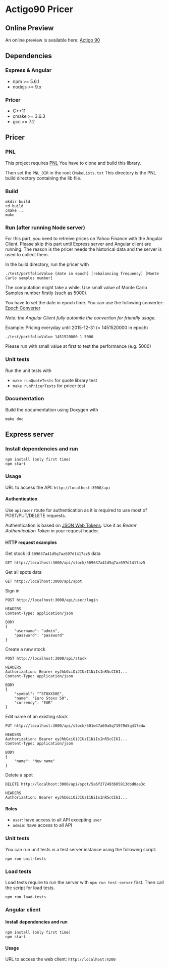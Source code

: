 # Actigo90 Pricer

## Online Preview

An online preview is available here:
[Actigo 90](https://www.actigo90.trade)

## Dependencies

### Express & Angular

- npm >= 5.6.1
- nodejs >= 9.x

### Pricer

- C++11
- cmake >= 3.6.3
- gcc >= 7.2

## Pricer

### PNL

This project requires [PNL](https://github.com/pnlnum/pnl)
You have to clone and build this library.

Then set the `PNL_DIR` in the root `CMakeLists.txt`
This directory is the PNL build directory containing the lib file.

### Build

```
mkdir build
cd build
cmake ..
make
```

### Run (after running Node server)

For this part, you need to retreive prices on Yahoo Finance with the Angular
Client. Please skip this part until Express server and Angular client are
running. The reason is the pricer needs the historical data and the server is
used to collect them.

In the build directory, run the pricer with
```
./test/portfolioValue [date in epoch] [rebalancing frequency] [Monte Carlo samples number]
```
The computation might take a while. Use small value of Monte Carlo Samples
number firstly (such as 5000).

You have to set the date in epoch time. You can use the following converter:
[Epoch Converter](https://www.epochconverter.com)

*Note: the Angular Client fully automite the convertion for friendly usage.*

Example: Pricing everyday until 2015-12-31 (= 1451520000 in epoch)
```
./test/portfolioValue 1451520000 1 5000
```
Please run with small value at first to test the performance (e.g. 5000)

### Unit tests

Run the unit tests with
- `make runQuoteTests` for quote library test
- `make runPricerTests` for pricer test

### Documentation

Build the documentation using Doxygen with
```
make doc
```

## Express server

### Install dependencies and run

```
npm install (only first time)
npm start
```

### Usage

URL to access the API: `http://localhost:3000/api`

#### Authentication

Use ``api/user`` route for authentication as it is required to use most of POST/PUT/DELETE requests.

Authentication is based on [JSON Web Tokens](https://jwt.io). Use it as *Bearer Authentication Token* in your request header.

#### HTTP request examples

Get stock id `509637a41d5q7az697d1417az5` data
```
GET http://localhost:3000/api/stock/509637a41d5q7az697d1417az5
```

Get all spots data
```
GET http://localhost:3000/api/spot
```

Sign in
```
POST http://localhost:3000/api/user/login

HEADERS
Content-Type: application/json

BODY
{
    "username": "admin",
    "password": "password"
}
```

Create a new stock
```
POST http://localhost:3000/api/stock

HEADERS
Authorization: Bearer eyJhbGciOiJIUzI1NiIsInR5cCI6I...
Content-Type: application/json

BODY
{
    "symbol": "^STOXX50E",
    "name": "Euro Stoxx 50",
    "currency": "EUR"
}
```

Edit name of an existing stock
```
PUT http://localhost:3000/api/stock/501w47a69a5q71979d5q417edw

HEADERS
Authorization: Bearer eyJhbGciOiJIUzI1NiIsInR5cCI6I...
Content-Type: application/json

BODY
{
    "name": "New name"
}
```

Delete a spot
```
DELETE http://localhost:3000/api/spot/5a6f272493605913dbd0aa3c

HEADERS
Authorization: Bearer eyJhbGciOiJIUzI1NiIsInR5cCI6I...
```

#### Roles

- ``user``: have access to all API excepting ``user``
- ``admin``: have access to all API

### Unit tests

You can run unit tests in a test server instance using the following script:
```
npm run unit-tests
```

### Load tests

Load tests require to run the server with `npm run test-server` first.
Then call the script for load tests.
```
npm run load-tests
```

### Angular client

#### Install dependencies and run

```
npm install (only first time)
npm start
```

#### Usage

URL to access the web client: `http://localhost:4200`
